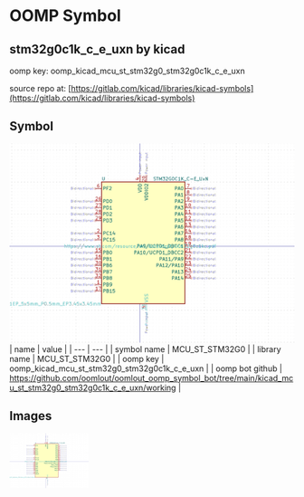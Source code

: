 # OOMP Symbol  
## stm32g0c1k_c_e_uxn  by kicad  
  
oomp key: oomp_kicad_mcu_st_stm32g0_stm32g0c1k_c_e_uxn  
  
source repo at: [https://gitlab.com/kicad/libraries/kicad-symbols](https://gitlab.com/kicad/libraries/kicad-symbols)  
## Symbol  
  
[![working.png](working_600.png)](working.png)  
| name | value | 
| --- | --- | 
| symbol name | MCU_ST_STM32G0 | 
| library name | MCU_ST_STM32G0 | 
| oomp key | oomp_kicad_mcu_st_stm32g0_stm32g0c1k_c_e_uxn | 
| oomp bot github | https://github.com/oomlout/oomlout_oomp_symbol_bot/tree/main/kicad_mcu_st_stm32g0_stm32g0c1k_c_e_uxn/working | 
## Images  
  
[![working.png](working_140.png)](working.png)  
